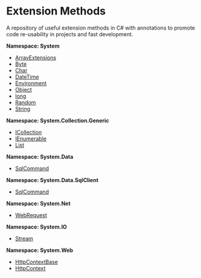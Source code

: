 # Extension Methods

A repository of useful extension methods in C# with annotations to promote code re-usability in projects and fast development.
<br>

**Namespace: System**
- [ArrayExtensions](https://github.com/sfvicente/ExtensionMethods/blob/master/System/ArrayExtensions.md)
- [Byte](https://github.com/sfvicente/ExtensionMethods/blob/master/System/ByteExtensions.md)
- [Char](https://github.com/sfvicente/ExtensionMethods/blob/master/System/CharExtensions.md)
- [DateTime](https://github.com/sfvicente/ExtensionMethods/blob/master/System/DateTimeExtensions.md)
- [Environment](https://github.com/sfvicente/ExtensionMethods/blob/master/System/EnvironmentExtensions.md)
- [Object](https://github.com/sfvicente/ExtensionMethods/blob/master/System/ObjectExtensions.md)
- [long](https://github.com/sfvicente/ExtensionMethods/blob/master/System/LongExtensions.md)
- [Random](https://github.com/sfvicente/ExtensionMethods/blob/master/System/RandomExtensions.md)
- [String](https://github.com/sfvicente/ExtensionMethods/blob/master/System/StringExtensions.md)

**Namespace: System.Collection.Generic**
- [ICollection<T>](https://github.com/sfvicente/ExtensionMethods/blob/master/System.Collection.Generic/ICollectionExtensions.md)
- [IEnumerable<T>](https://github.com/sfvicente/ExtensionMethods/blob/master/System.Collection.Generic/IEnumerableExtensions.md)
- [List](https://github.com/sfvicente/ExtensionMethods/blob/master/System.Collection.Generic/ListExtensions.md)

**Namespace: System.Data**
- [SqlCommand](https://github.com/sfvicente/ExtensionMethods/blob/master/System.Web/IDataReaderExtensions.md)

**Namespace: System.Data.SqlClient**
- [SqlCommand](https://github.com/sfvicente/ExtensionMethods/blob/master/System.Web/SqlCommandExtensions.md)

**Namespace: System.Net**
- [WebRequest](https://github.com/sfvicente/ExtensionMethods/blob/master/System.Web/WebRequestExtensions.md)

**Namespace: System.IO**
- [Stream](https://github.com/sfvicente/ExtensionMethods/blob/master/System.Web/StreamExtensions.md)

**Namespace: System.Web**
- [HttpContextBase](https://github.com/sfvicente/ExtensionMethods/blob/master/System.Web/HttpContextBaseExtensions.md)
- [HttpContext](https://github.com/sfvicente/ExtensionMethods/blob/master/System.Web/HttpContextExtensions.md)